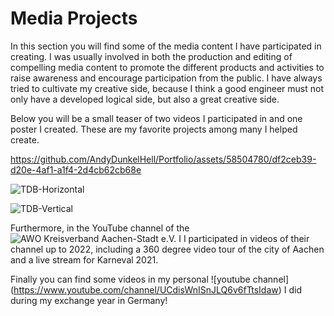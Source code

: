 # Media Projects

In this section you will find some of the media content I have participated in creating. I was usually involved in both the production and editing of compelling media content to promote the different products and activities to raise awareness and encourage participation from the public.  I have always tried to cultivate my creative side, because I think a good engineer must not only have a developed logical side, but also a great creative side.  

Below you will be a small teaser of two videos I participated in and one poster I created. These are my favorite projects among many I helped create.

https://github.com/AndyDunkelHell/Portfolio/assets/58504780/df2ceb39-d20e-4af1-a1f4-2d4cb62cb68e

![TDB-Horizontal](https://github.com/AndyDunkelHell/Portfolio/assets/58504780/609f6ec1-7822-4b17-98f8-34a1ae6a34cf)

![TDB-Vertical](https://github.com/AndyDunkelHell/Portfolio/assets/58504780/446bc039-40dd-43d2-be93-5595e1340fc4)

Furthermore, in the YouTube channel of the ![AWO Kreisverband Aachen-Stadt e.V. I](https://www.youtube.com/@awokreisverbandaachen-stad3461) I participated in videos of their channel up to 2022, including a 360 degree video tour of the city of Aachen and a live stream for Karneval 2021. 

Finally you can find some videos in my personal ![youtube channel] (https://www.youtube.com/channel/UCdisWnISnJLQ6v6fTtsIdaw) I did during my exchange year in Germany!

